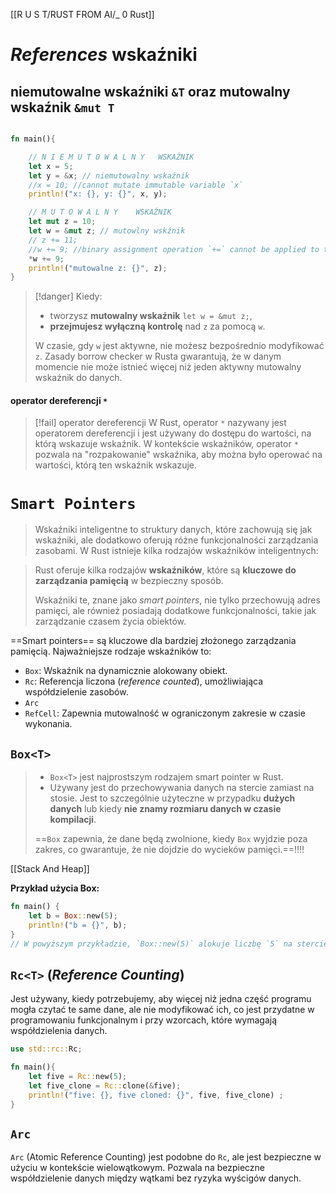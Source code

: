 [[R U S T/RUST FROM AI/_ 0 Rust]]


# *References* wskaźniki

## niemutowalne wskaźniki `&T` oraz mutowalny wskaźnik `&mut T`

```rust

fn main(){

	// N I E M U T O W A L N Y   WSKAŹNIK
	let x = 5;
	let y = &x; // niemutowalny wskaźnik
	//x = 10; //cannot mutate immutable variable `x`
	println!("x: {}, y: {}", x, y);

	// M U T O W A L N Y    WSKAŹNIK
	let mut z = 10;
	let w = &mut z; // mutowlny wskźnik
	// z += 11;
	//w += 9; //binary assignment operation `+=` cannot be applied to type `&mut {integer}`
	*w += 9;
	println!("mutowalne z: {}", z);
}
```

>[!danger] 
>Kiedy:
>- tworzysz **mutowalny wskaźnik** `let w = &mut z;`, 
>- **przejmujesz wyłączną kontrolę** nad `z` za pomocą `w`. 
>
>W czasie, gdy `w` jest aktywne, nie możesz bezpośrednio modyfikować `z`. 
>Zasady borrow checker w Rusta gwarantują, że w danym momencie nie może istnieć więcej niż jeden aktywny mutowalny wskaźnik do danych.

#### operator dereferencji `*`
>[!fail] operator dereferencji
> W Rust, operator `*` nazywany jest operatorem dereferencji i jest używany do dostępu do wartości, na którą wskazuje wskaźnik. 
> W kontekście wskaźników, operator `*` pozwala na "rozpakowanie" wskaźnika, aby można było operować na wartości, którą ten wskaźnik wskazuje.




# `Smart Pointers`

> Wskaźniki inteligentne to struktury danych, które zachowują się jak wskaźniki, ale dodatkowo oferują różne funkcjonalności zarządzania zasobami. W Rust istnieje kilka rodzajów wskaźników inteligentnych:

> Rust oferuje kilka rodzajów **wskaźników**, które są **kluczowe do zarządzania pamięcią** w bezpieczny sposób. 
> 
> Wskaźniki te, znane jako *smart pointers*, nie tylko przechowują adres pamięci, ale również posiadają dodatkowe funkcjonalności, takie jak zarządzanie czasem życia obiektów.


==Smart pointers== są kluczowe dla bardziej złożonego zarządzania pamięcią. Najważniejsze rodzaje wskaźników to:

- `Box`: Wskaźnik na dynamicznie alokowany obiekt.
- `Rc`: Referencja liczona (*reference counted*), umożliwiająca współdzielenie zasobów.
- `Arc`
- `RefCell`: Zapewnia mutowalność w ograniczonym zakresie w czasie wykonania.


## `Box<T>` 
> - `Box<T>` jest najprostszym rodzajem smart pointer w Rust. 
> - Używany jest do przechowywania danych na stercie zamiast na stosie.  Jest to szczególnie użyteczne w przypadku **dużych danych** lub kiedy **nie znamy rozmiaru danych w czasie kompilacji**.
> 
> ==`Box` zapewnia, że dane będą zwolnione, kiedy `Box` wyjdzie poza zakres, co gwarantuje, że nie dojdzie do wycieków pamięci.==!!!!
> 


[[Stack And Heap]]

**Przykład użycia Box:**
```rust
fn main() {
    let b = Box::new(5);
    println!("b = {}", b);
}
// W powyższym przykładzie, `Box::new(5)` alokuje liczbę `5` na stercie.

```


## `Rc<T>` (*Reference Counting*) 
Jest używany, kiedy potrzebujemy, aby więcej niż jedna część programu mogła czytać te same dane, ale nie modyfikować ich, co jest przydatne w programowaniu funkcjonalnym i przy wzorcach, które wymagają współdzielenia danych.


```rust
use std::rc::Rc;

fn main(){
	let five = Rc::new(5);
	let five_clone = Rc::clone(&five);
	println!("five: {}, five cloned: {}", five, five_clone) ;
}
```



## `Arc`
`Arc` (Atomic Reference Counting) jest podobne do `Rc`, ale jest bezpieczne w użyciu w kontekście wielowątkowym. Pozwala na bezpieczne współdzielenie danych między wątkami bez ryzyka wyścigów danych.










